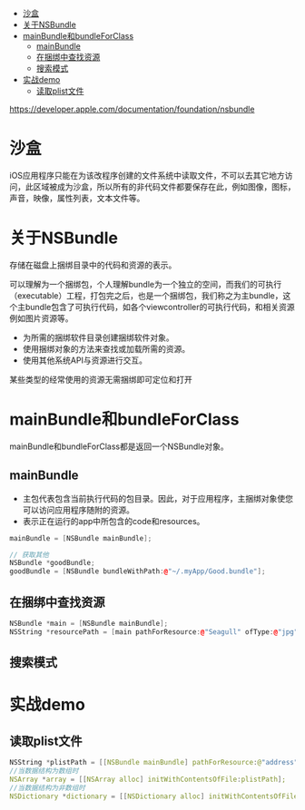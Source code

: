 <!-- TOC -->

- [沙盒](#沙盒)
- [关于NSBundle](#关于nsbundle)
- [mainBundle和bundleForClass](#mainbundle和bundleforclass)
  - [mainBundle](#mainbundle)
  - [在捆绑中查找资源](#在捆绑中查找资源)
  - [搜索模式](#搜索模式)
- [实战demo](#实战demo)
  - [读取plist文件](#读取plist文件)

<!-- /TOC -->

https://developer.apple.com/documentation/foundation/nsbundle

# 沙盒

iOS应用程序只能在为该改程序创建的文件系统中读取文件，不可以去其它地方访问，此区域被成为沙盒，所以所有的非代码文件都要保存在此，例如图像，图标，声音，映像，属性列表，文本文件等。

# 关于NSBundle

存储在磁盘上捆绑目录中的代码和资源的表示。

可以理解为一个捆绑包，个人理解bundle为一个独立的空间，而我们的可执行（executable）工程，打包完之后，也是一个捆绑包，我们称之为主bundle，这个主bundle包含了可执行代码，如各个viewcontroller的可执行代码，和相关资源例如图片资源等。

* 为所需的捆绑软件目录创建捆绑软件对象。
* 使用捆绑对象的方法来查找或加载所需的资源。
* 使用其他系统API与资源进行交互。

某些类型的经常使用的资源无需捆绑即可定位和打开

# mainBundle和bundleForClass

mainBundle和bundleForClass都是返回一个NSBundle对象。

## mainBundle

* 主包代表包含当前执行代码的包目录。因此，对于应用程序，主捆绑对象使您可以访问应用程序随附的资源。
* 表示正在运行的app中所包含的code和resources。

```c++
mainBundle = [NSBundle mainBundle];

// 获取其他
NSBundle *goodBundle;
goodBundle = [NSBundle bundleWithPath:@"~/.myApp/Good.bundle"];
```

## 在捆绑中查找资源

```c++
NSBundle *main = [NSBundle mainBundle];
NSString *resourcePath = [main pathForResource:@"Seagull" ofType:@"jpg"];
```

## 搜索模式

# 实战demo 

## 读取plist文件

```c++
NSString *plistPath = [[NSBundle mainBundle] pathForResource:@"address" ofType:@"plist"];
//当数据结构为数组时
NSArray *array = [[NSArray alloc] initWithContentsOfFile:plistPath];
//当数据结构为非数组时
NSDictionary *dictionary = [[NSDictionary alloc] initWithContentsOfFile:plistPath];
```